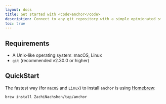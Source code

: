 ```yaml
---
layout: docs
title: Get started with <code>anchor</code>
description: Connect to any git repository with a simple opinionated structure and expose executable commands as dynamic command-line-interface utility.
toc: true
---
```


## Requirements

- A Unix-like operating system: macOS, Linux
- `git` (recommended v2.30.0 or higher)

## QuickStart

The fastest way (for `macOS` and `Linux`) to install `anchor` is using [Homebrew](https://brew.sh/):

```bash
brew install ZachiNachshon/tap/anchor
```

